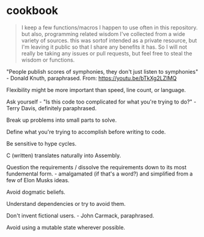 # cookbook
> I keep a few functions/macros I happen to use often in this repository. but also, programming related wisdom I've collected from a wide variety of sources. this was sortof intended as a private resource, but I'm leaving it public so that I share any benefits it has. So I will not really be taking any issues or pull requests, but feel free to steal the wisdom or functions.

"People publish scores of symphonies, they don't just listen to symphonies" - Donald Knuth, paraphrased. From: https://youtu.be/bTkXg2LZIMQ

Flexibility might be more important than speed, line count, or language.

Ask yourself - "Is this code too complicated for what you're trying to do?" - Terry Davis, definitely paraphrased.

Break up problems into small parts to solve.

Define what you're trying to accomplish before writing to code.

Be sensitive to hype cycles.

C (written) translates naturally into Assembly.

Question the requirements / dissolve the requirements down to its most fundemental form. - amalgamated (if that's a word?) and simplified from a few of Elon Musks ideas.

Avoid dogmatic beliefs.

Understand dependencies or try to avoid them.

Don't invent fictional users. - John Carmack, paraphrased.

Avoid using a mutable state wherever possible.
